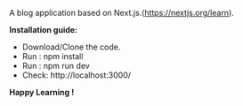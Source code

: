 A blog application based on Next.js.(https://nextjs.org/learn).

**Installation guide:**
- Download/Clone the code.
- Run : npm install
- Run : npm run dev
- Check: http://localhost:3000/

**Happy Learning !**